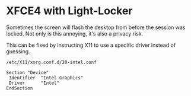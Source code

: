 # XFCE4 with Light-Locker

Sometimes the screen will flash the desktop from before the session was locked. Not only is this annoying, it's also a privacy risk. 

This can be fixed by instructing X11 to use a specific driver instead of guessing. 

`/etc/X11/xorg.conf.d/20-intel.conf`

```
Section "Device"
 Identifier  "Intel Graphics"
 Driver      "Intel"
EndSection
```
